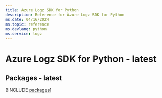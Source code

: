 ```yaml
---
title: Azure Logz SDK for Python
description: Reference for Azure Logz SDK for Python
ms.date: 04/16/2024
ms.topic: reference
ms.devlang: python
ms.service: logz
---
```

# Azure Logz SDK for Python - latest
## Packages - latest
[!INCLUDE [packages](logz-index.md)]